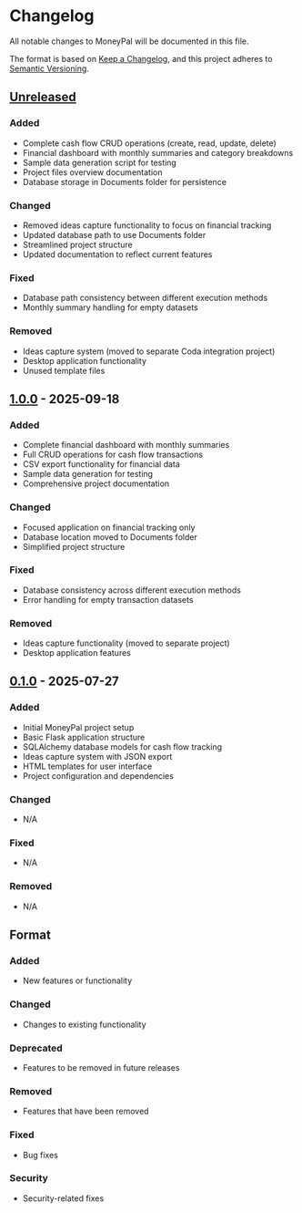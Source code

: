 # Changelog

All notable changes to MoneyPal will be documented in this file.

The format is based on [Keep a Changelog](https://keepachangelog.com/en/1.0.0/),
and this project adheres to [Semantic Versioning](https://semver.org/spec/v2.0.0.html).

## [Unreleased]

### Added
- Complete cash flow CRUD operations (create, read, update, delete)
- Financial dashboard with monthly summaries and category breakdowns
- Sample data generation script for testing
- Project files overview documentation
- Database storage in Documents folder for persistence

### Changed
- Removed ideas capture functionality to focus on financial tracking
- Updated database path to use Documents folder
- Streamlined project structure
- Updated documentation to reflect current features

### Fixed
- Database path consistency between different execution methods
- Monthly summary handling for empty datasets

### Removed
- Ideas capture system (moved to separate Coda integration project)
- Desktop application functionality
- Unused template files

## [1.0.0] - 2025-09-18

### Added
- Complete financial dashboard with monthly summaries
- Full CRUD operations for cash flow transactions
- CSV export functionality for financial data
- Sample data generation for testing
- Comprehensive project documentation

### Changed
- Focused application on financial tracking only
- Database location moved to Documents folder
- Simplified project structure

### Fixed
- Database consistency across different execution methods
- Error handling for empty transaction datasets

### Removed
- Ideas capture functionality (moved to separate project)
- Desktop application features

## [0.1.0] - 2025-07-27

### Added
- Initial MoneyPal project setup
- Basic Flask application structure
- SQLAlchemy database models for cash flow tracking
- Ideas capture system with JSON export
- HTML templates for user interface
- Project configuration and dependencies

### Changed
- N/A

### Fixed
- N/A

### Removed
- N/A

## Format

### Added
- New features or functionality

### Changed
- Changes to existing functionality

### Deprecated
- Features to be removed in future releases

### Removed
- Features that have been removed

### Fixed
- Bug fixes

### Security
- Security-related fixes

[Unreleased]: https://github.com/SamStamport/MoneyPal/compare/v1.0.0...HEAD
[1.0.0]: https://github.com/SamStamport/MoneyPal/compare/v0.1.0...v1.0.0
[0.1.0]: https://github.com/SamStamport/MoneyPal/releases/tag/v0.1.0
